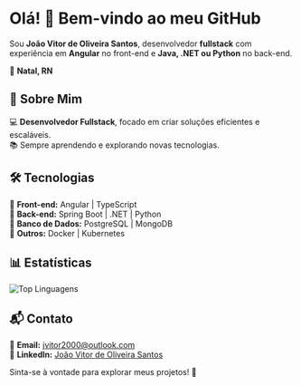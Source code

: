# Olá! 👋 Bem-vindo ao meu GitHub  

Sou **João Vitor de Oliveira Santos**, desenvolvedor **fullstack** com experiência em **Angular** no front-end e **Java, .NET ou Python** no back-end.  

📍 **Natal, RN**  

## 🚀 Sobre Mim  
💻 **Desenvolvedor Fullstack**, focado em criar soluções eficientes e escaláveis.  
📚 Sempre aprendendo e explorando novas tecnologias.  

## 🛠️ Tecnologias  
🔹 **Front-end:** Angular | TypeScript  
🔹 **Back-end:** Spring Boot | .NET | Python  
🔹 **Banco de Dados:** PostgreSQL | MongoDB  
🔹 **Outros:** Docker | Kubernetes

## 📊 Estatísticas  

![Top Linguagens](https://github-readme-stats.vercel.app/api/top-langs/?username=JVitoroliv3ira&layout=compact&hide=html,css&theme=radical)  

## 📬 Contato  
📧 **Email:** [jvitor2000@outlook.com](mailto:jvitor2000@outlook.com)  
💼 **LinkedIn:** [João Vitor de Oliveira Santos](https://www.linkedin.com/in/joao-oliveira-96194124b/)  

Sinta-se à vontade para explorar meus projetos! 🚀  
